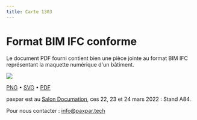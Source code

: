```yaml
---
title: Carte 1303
---
```


# Format BIM IFC conforme

Le document PDF fourni contient bien une pièce jointe au format BIM IFC représentant la maquette numérique d'un bâtiment.


![](https://media.paxpar.tech/ludi/card_1303_recto.png)

[PNG](https://media.paxpar.tech/ludi/card_1303_recto.png) • [SVG](https://media.paxpar.tech/ludi/card_1303_recto.svg) • [PDF](https://media.paxpar.tech/ludi/card_1303_recto.pdf)

paxpar est au [Salon Documation](https://www.documation.fr/info_societe/527/paxpartech.html), ces 22, 23 et 24 mars 2022 : Stand A84.

Pour nous contacter : info@paxpar.tech


